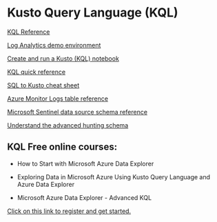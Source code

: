 # Kusto Query Language (KQL)
[KQL Reference](https://docs.microsoft.com/en-us/azure/data-explorer/kusto/query/) 

[Log Analytics demo environment](https://portal.loganalytics.io/demo) 

[Create and run a Kusto (KQL) notebook](https://docs.microsoft.com/en-us/sql/azure-data-studio/notebooks/notebooks-kusto-kernel?view=sql-server-ver16) 

[KQL quick reference](https://docs.microsoft.com/en-us/azure/data-explorer/kql-quick-reference)

[SQL to Kusto cheat sheet](https://docs.microsoft.com/en-us/azure/data-explorer/kusto/query/sqlcheatsheet)

[Azure Monitor Logs table reference](https://docs.microsoft.com/en-us/azure/azure-monitor/reference/tables/tables-category)

[Microsoft Sentinel data source schema reference](https://docs.microsoft.com/en-us/azure/sentinel/data-source-schema-reference)

[Understand the advanced hunting schema](https://docs.microsoft.com/en-us/microsoft-365/security/defender/advanced-hunting-query-language?view=o365-worldwide)

KQL Free online courses:
-----
* How to Start with Microsoft Azure Data Explorer

* Exploring Data in Microsoft Azure Using Kusto Query Language and Azure Data Explorer

* Microsoft Azure Data Explorer - Advanced KQL

[Click on this link to register and get started.](https://www.pluralsight.com/partners/microsoft/azure-data-explorer)


